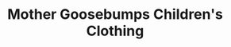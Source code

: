 ---
title: "Mother Goosebumps Children's Clothing"
url: /galesburg/mother-goosebumps-childrens-clothing/
shop: Kleidung
---